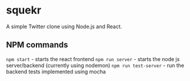 # squekr

A simple Twitter clone using Node.js and React.

## NPM commands

`npm start` - starts the react frontend
`npm run server` - starts the node js server/backend (currently using nodemon)
`npm run test-server` - run the backend tests implemented using mocha
